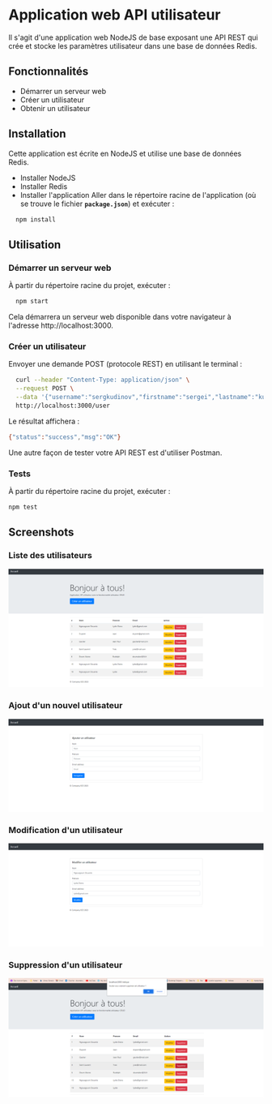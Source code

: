 
# Application web API utilisateur

Il s'agit d'une application web NodeJS de base exposant une API REST qui crée et stocke les paramètres utilisateur dans une base de données Redis.
## Fonctionnalités
- Démarrer un serveur web
- Créer un utilisateur
- Obtenir un utilisateur
## Installation
Cette application est écrite en NodeJS et utilise une base de données Redis.

- Installer NodeJS
- Installer Redis
- Installer l'application
Aller dans le répertoire racine de l'application (où se trouve le fichier **`package.json`**) et exécuter :

```bash
  npm install
```
## Utilisation

### Démarrer un serveur web
À partir du répertoire racine du projet, exécuter :

```bash
  npm start
```
Cela démarrera un serveur web disponible dans votre navigateur à l'adresse http://localhost:3000.

### Créer un utilisateur
Envoyer une demande POST (protocole REST) en utilisant le terminal :
```bash
  curl --header "Content-Type: application/json" \
  --request POST \
  --data '{"username":"sergkudinov","firstname":"sergei","lastname":"kudinov"}' \
  http://localhost:3000/user

```
Le résultat affichera :

```bash
{"status":"success","msg":"OK"}
```

Une autre façon de tester votre API REST est d'utiliser Postman.

### Tests
À partir du répertoire racine du projet, exécuter :

```bash
npm test
```
## Screenshots
### Liste des utilisateurs
![App Screenshot](userapi/screenshoot/1.png)

### Ajout d'un nouvel utilisateur
![App Screenshot](userapi/screenshoot/2.png)


### Modification d'un utilisateur
![App Screenshot](userapi/screenshoot/3.png)

### Suppression d'un utilisateur
![App Screenshot](userapi/screenshoot/4.png)
